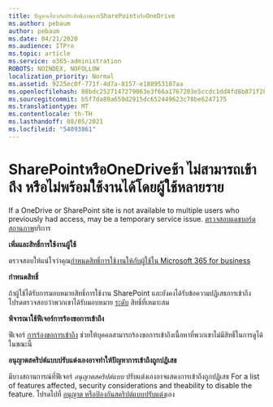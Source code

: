 ```yaml
---
title: ปัญหาเกี่ยวกับประสิทธิภาพการSharePointหรือOneDrive
ms.author: pebaum
author: pebaum
ms.date: 04/21/2020
ms.audience: ITPro
ms.topic: article
ms.service: o365-administration
ROBOTS: NOINDEX, NOFOLLOW
localization_priority: Normal
ms.assetid: 9225ec0f-771f-4d7a-8157-e188953107aa
ms.openlocfilehash: 08bdc2527147279063e3f66a1767203e5ccdc1dd4fd8b871f2800d3f71b9a233
ms.sourcegitcommit: b5f7da89a650d2915dc652449623c78be6247175
ms.translationtype: MT
ms.contentlocale: th-TH
ms.lasthandoff: 08/05/2021
ms.locfileid: "54093861"
---
```

# <a name="sharepoint-or-onedrive-slow-inaccessible-or-unavailable-for-multiple-users"></a>SharePointหรือOneDriveช้า ไม่สามารถเข้าถึง หรือไม่พร้อมใช้งานได้โดยผู้ใช้หลายราย

If a OneDrive or SharePoint site is not available to multiple users who previously had access, may be a temporary service issue. [ตรวจสอบแดชบอร์ดสถานภาพ](https://portal.office.com/adminportal/home#/servicehealth)บริการ

**เพิ่มและสิทธิ์การใช้งานผู้ใช้**

ตรวจสอบให้แน่ใจว่าคุณ[กําหนดสิทธิ์การใช้งานให้กับผู้ใช้ใน Microsoft 365 for business](https://docs.microsoft.com/microsoft-365/admin/add-users/add-users)


**กําหนดสิทธิ์**

ถ้าผู้ใช้ได้รับการมอบหมายสิทธิ์การใช้งาน SharePoint และยังคงได้รับข้อความปฏิเสธการเข้าถึง โปรดตรวจสอบว่าพวกเขาได้รับมอบหมาย [ระดับ](https://docs.microsoft.com/sharepoint/understanding-permission-levels) สิทธิ์ที่เหมาะสม

**พิจารณาใช้ฟีเจอร์การร้องขอการเข้าถึง**

ฟีเจอร์ [การร้องขอการเข้าถึง](https://support.office.com/article/Set-up-and-manage-access-requests-94B26E0B-2822-49D4-929A-8455698654B3) ช่วยให้บุคคลสามารถร้องขอการเข้าถึงเนื้อหาที่พวกเขาไม่มีสิทธิ์ในการดูได้ในขณะนี้

**อนุญาตสคริปต์แบบปรับแต่งเองอาจทําให้ปัญหาการเข้าถึงถูกปฏิเสธ**

มีบางสถานการณ์ที่ฟีเจอร์ *อนุญาตสคริปต์แบบ* ปรับแต่งเองอาจแสดงการเข้าถึงถูกปฏิเสธ For a list of features affected, security considerations and theability to disable the feature. โปรดไปที่ [อนุญาต หรือป้องกันสคริปต์แบบปรับแต่ง](https://docs.microsoft.com/sharepoint/allow-or-prevent-custom-script)เอง

